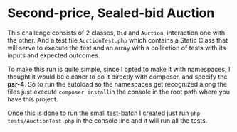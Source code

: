 # Second-price, Sealed-bid Auction

This challenge consists of 2 classes, `Bid` and `Auction`, interaction one with the other. And a test file `AuctionTest.php` which contains a Static Class that will serve to execute the test and an array with a collection of tests with its inputs and expected outcomes.

To make this run is quite simple, since I opted to make it with namespaces, I thought it would be cleaner to do it directly with composer, and specify the **psr-4**.
So to run the autoload so the namespaces get recognized along the files just execute `composer install`in the console in the root path where you have this project.

Once this is done to run the small test-batch I created just run `php tests/AuctionTest.php` in the console line and it will run all the tests.